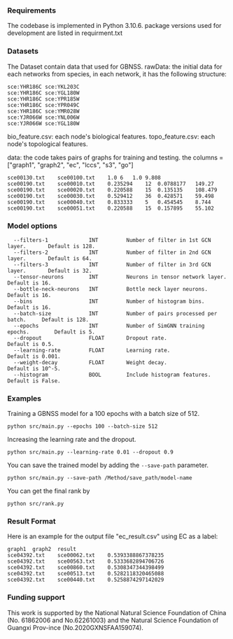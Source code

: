 ### Requirements
The codebase is implemented in Python 3.10.6. package versions used for development are listed in requirment.txt


### Datasets
The Dataset contain data that used for GBNSS.
rawData: the initial data for each networks from species, in each network, it has the following structure:

```
sce:YHR186C	sce:YKL203C
sce:YHR186C	sce:YGL180W
sce:YHR186C	sce:YPR185W
sce:YHR186C	sce:YPR049C
sce:YHR186C	sce:YMR028W
sce:YJR066W	sce:YNL006W
sce:YJR066W	sce:YGL180W
```

bio_feature.csv: each node's biological features. 
topo_feature.csv: each node's topological features.

data: the code takes pairs of graphs for training and testing. the columns = ["graph1", "graph2", "ec", "lccs", "s3", "go"]
```
sce00130.txt	sce00100.txt	1.0	6	1.0	9.808
sce00190.txt	sce00010.txt	0.235294	12	0.0788177	149.27
sce00190.txt	sce00020.txt	0.220588	15	0.135135	108.479
sce00190.txt	sce00030.txt	0.529412	36	0.428571	59.498
sce00190.txt	sce00040.txt	0.833333	5	0.454545	8.744
sce00190.txt	sce00051.txt	0.220588	15	0.157895	55.102
```


### Model options
```
  --filters-1             INT         Number of filter in 1st GCN layer.       Default is 128.
  --filters-2             INT         Number of filter in 2nd GCN layer.       Default is 64. 
  --filters-3             INT         Number of filter in 3rd GCN layer.       Default is 32.
  --tensor-neurons        INT         Neurons in tensor network layer.         Default is 16.
  --bottle-neck-neurons   INT         Bottle neck layer neurons.               Default is 16.
  --bins                  INT         Number of histogram bins.                Default is 16.
  --batch-size            INT         Number of pairs processed per batch.     Default is 128. 
  --epochs                INT         Number of SimGNN training epochs.        Default is 5.
  --dropout               FLOAT       Dropout rate.                            Default is 0.5.
  --learning-rate         FLOAT       Learning rate.                           Default is 0.001.
  --weight-decay          FLOAT       Weight decay.                            Default is 10^-5.
  --histogram             BOOL        Include histogram features.              Default is False.
```


### Examples

Training a GBNSS model for a 100 epochs with a batch size of 512.
```
python src/main.py --epochs 100 --batch-size 512
```

Increasing the learning rate and the dropout.
```
python src/main.py --learning-rate 0.01 --dropout 0.9
```

You can save the trained model by adding the `--save-path` parameter.
```
python src/main.py --save-path /Method/save_path/model-name
```

You can get the final rank by 
```
python src/rank.py
```

### Result Format
Here is an example for the output file "ec_result.csv" using EC as a label:
```
graph1  graph2  result
sce04392.txt	sce00062.txt	0.5393388867378235
sce04392.txt	sce00563.txt	0.5333682894706726
sce04392.txt	sce00860.txt	0.5308347344398499
sce04392.txt	sce00513.txt	0.5282118320465088
sce04392.txt	sce00440.txt	0.5258874297142029
```
### Funding support
This work is supported by the National Natural Science Foundation of China (No. 61862006 and No.62261003) and the Natural Science Foundation of Guangxi Prov-ince (No.2020GXNSFAA159074).


